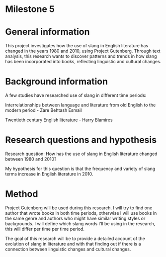 # Milestone 5

# General information
This project investigates how the use of slang in English literature has changed in the years 1980 and 2010, using Project Gutenberg. Through text analysis, this research wants to discover patterns and trends in how slang has been incorporated into books, reflecting linguistic and cultural changes.

# Background information
A few studies have researched use of slang in different time periods:

Interrelationships between language and literature from old English to the modern period - Zare Behtash Esmail

Twentieth century English literature - Harry Blamires

# Research questions and hypothesis
Research question: How has the use of slang in English literature changed between 1980 and 2010?

My hypothesis for this question is that the frequency and variety of slang terms increase in English literature in 2010.

# Method
Project Gutenberg will be used during this research. I will try to find one author that wrote books in both time periods, otherwise I will use books in the same genre and authors who might have similar writing styles or backgrounds. I will define which slang words I'll be using in the research, this will differ per time per time period. 

The goal of this research will be to provide a detailed account of the evolution of slang in literature and with that finding out if there is a connection between linguistic changes and cultural changes.
